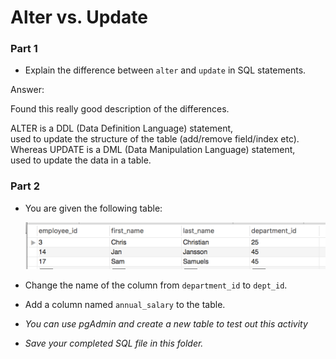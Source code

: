 # Alter vs. Update


### Part 1

* Explain the difference between `alter` and `update` in SQL statements.

Answer:

Found this really good description of the differences.  

ALTER is a DDL (Data Definition Language) statement,  
used to update the structure of the table (add/remove field/index etc).  
Whereas UPDATE is a DML (Data Manipulation Language) statement,  
used to update the data in a table.  


### Part 2

* You are given the following table:

  ![Images/alter_update01.png](Images/alter_update01.png)

* Change the name of the column from `department_id` to `dept_id`.

* Add a column named `annual_salary` to the table.

* _You can use pgAdmin and create a new table to test out this activity_
* _Save your completed SQL file in this folder._

